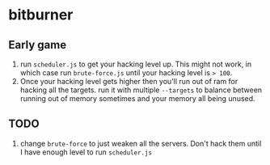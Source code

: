 # bitburner

## Early game

1. run `scheduler.js` to get your hacking level up. This might not work, in
   which case run `brute-force.js` until your hacking level is `> 100`.
2. Once your hacking level gets higher then you'll run out of ram for hacking
   all the targets. run it with multiple `--targets` to balance between running
   out of memory sometimes and your memory all being unused.

## TODO

1. change `brute-force` to just weaken all the servers. Don't hack them until
   I have enough level to run `scheduler.js`
